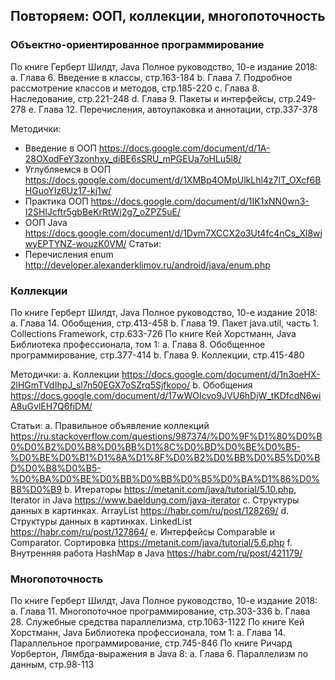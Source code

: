 ## Повторяем: ООП, коллекции, многопоточность

### Объектно-ориентированное программирование

По книге Герберт Шилдт, Java Полное руководство, 10-е издание 2018:
    a. Глава 6. Введение в классы, стр.163-184
    b. Глава 7. Подробное рассмотрение классов и методов, стр.185-220
    c. Глава 8. Наследование, стр.221-248
    d. Глава 9. Пакеты и интерфейсы, стр.249-278
    e. Глава 12. Перечисления, автоупаковка и аннотации, стр.337-378

Методички:
- Введение в ООП https://docs.google.com/document/d/1A-28OXodFeY3zonhxy_diBE6sSRU_mPGEUa7oHLu5l8/
- Углубляемся в ООП https://docs.google.com/document/d/1XMBp4OMpUlkLhl4z7lT_OXcf6BHGuoYIz6Uz17-kj1w/
- Практика ООП https://docs.google.com/document/d/1IK1xNN0wn3-I2SHlJcftr5gbBeKrRtWj2g7_oZPZ5uE/
- ООП Java https://docs.google.com/document/d/1Dym7XCCX2o3Ut4fc4nCs_Xl8wjwyEPTYNZ-wouzK0VM/
Статьи:
- Перечисления enum http://developer.alexanderklimov.ru/android/java/enum.php

### Коллекции

По книге Герберт Шилдт, Java Полное руководство, 10-е издание 2018:
    a. Глава 14. Обобщения, стр.413-458
    b. Глава 19. Пакет java.util, часть 1. Collections Framework, стр.633-726
По книге Кей Хорстманн, Java Библиотека профессионала, том 1:
    a. Глава 8. Обобщенное программирование, стр.377-414
    b. Глава 9. Коллекции, стр.415-480

Методички:
    a. Коллекции https://docs.google.com/document/d/1n3oeHX-2lHGmTVdIhpJ_sl7n50EGX7oSZrq5Sjfkopo/
    b. Обобщения https://docs.google.com/document/d/17wWOIcvo9JVU6hDjW_tKDfcdN6wiA8uGvlEH7Q6fiDM/

Статьи:
    a. Правильное объявление коллекций https://ru.stackoverflow.com/questions/987374/%D0%9F%D1%80%D0%B0%D0%B2%D0%B8%D0%BB%D1%8C%D0%BD%D0%BE%D0%B5-%D0%BE%D0%B1%D1%8A%D1%8F%D0%B2%D0%BB%D0%B5%D0%BD%D0%B8%D0%B5-%D0%BA%D0%BE%D0%BB%D0%BB%D0%B5%D0%BA%D1%86%D0%B8%D0%B9
    b. Итераторы https://metanit.com/java/tutorial/5.10.php, Iterator in Java https://www.baeldung.com/java-iterator
    c. Структуры данных в картинках. ArrayList https://habr.com/ru/post/128269/
    d. Структуры данных в картинках. LinkedList https://habr.com/ru/post/127864/
    e. Интерфейсы Comparable и Comparator. Сортировка https://metanit.com/java/tutorial/5.6.php
    f. Внутренняя работа HashMap в Java https://habr.com/ru/post/421179/

### Многопоточность

По книге Герберт Шилдт, Java Полное руководство, 10-е издание 2018:
    a. Глава 11. Многопоточное программирование, стр.303-336
    b. Глава 28. Служебные средства параллелизма, стр.1063-1122
По книге Кей Хорстманн, Java Библиотека профессионала, том 1:
    a. Глава 14. Параллельное программирование, стр.745-846
По книге Ричард Уорбертон, Лямбда-выражения в Java 8:
    a. Глава 6. Параллелизм по данным, стр.98-113